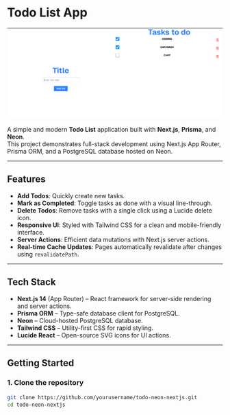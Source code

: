 # Todo List App

![Todo List Screenshot](./public/readme.png)

A simple and modern **Todo List** application built with **Next.js**, **Prisma**, and **Neon**.  
This project demonstrates full-stack development using Next.js App Router, Prisma ORM, and a PostgreSQL database hosted on Neon.

---

## Features

- **Add Todos**: Quickly create new tasks.
- **Mark as Completed**: Toggle tasks as done with a visual line-through.
- **Delete Todos**: Remove tasks with a single click using a Lucide delete icon.
- **Responsive UI**: Styled with Tailwind CSS for a clean and mobile-friendly interface.
- **Server Actions**: Efficient data mutations with Next.js server actions.
- **Real-time Cache Updates**: Pages automatically revalidate after changes using `revalidatePath`.

---

## Tech Stack

- **Next.js 14** (App Router) – React framework for server-side rendering and server actions.
- **Prisma ORM** – Type-safe database client for PostgreSQL.
- **Neon** – Cloud-hosted PostgreSQL database.
- **Tailwind CSS** – Utility-first CSS for rapid styling.
- **Lucide React** – Open-source SVG icons for UI actions.

---

## Getting Started

### 1. Clone the repository

```bash
git clone https://github.com/yourusername/todo-neon-nextjs.git
cd todo-neon-nextjs
```
